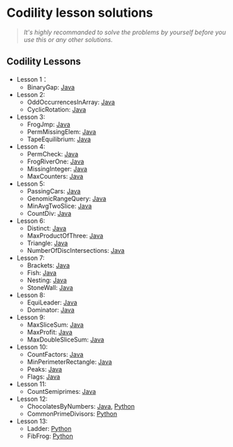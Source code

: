 # Codility lesson solutions

>*It's highly recommanded to solve the problems by yourself before you use this or any other solutions.*

## Codility Lessons

- Lesson 1：
    - BinaryGap: [Java](./Java/lesson%2001/BinaryGap.java)
- Lesson 2:
    - OddOccurrencesInArray: [Java](./Java/lesson%2002/OddOccurrencesInArray.java)
    - CyclicRotation: [Java](./Java/lesson%2002/CyclicRotation.java)
- Lesson 3:
    - FrogJmp: [Java](./Java/lesson%2003/FrogJmp.java)
    - PermMissingElem: [Java](./Java/lesson%2003/PermMissingElem.java)
    - TapeEquilibrium: [Java](./Java/lesson%2003/TapeEquilibrium.java)
- Lesson 4:
    - PermCheck: [Java](./Java/lesson%2004/PermCheck.java)
    - FrogRiverOne: [Java](./Java/lesson%2004/FrogRiverOne.java)
    - MissingInteger: [Java](./Java/lesson%2004/MissingInteger.java)
    - MaxCounters: [Java](./Java/lesson%2004/MaxCounters.java)
- Lesson 5:
    - PassingCars: [Java](./Java/lesson%2005/PassingCars.java)
    - GenomicRangeQuery: [Java](./Java/lesson%2005/GenomicRangeQuery.java)
    - MinAvgTwoSlice: [Java](./Java/lesson%2005/MinAvgTwoSlice.java)
    - CountDiv: [Java](./Java/lesson%2005/CountDiv.java)
- Lesson 6:
    - Distinct: [Java](./Java/lesson%2006/Distinct.java)
    - MaxProductOfThree: [Java](./Java/lesson%2006/MaxProductOfThree.java)
    - Triangle: [Java](./Java/lesson%2006/Triangle.java)
    - NumberOfDiscIntersections: [Java](./Java/lesson%2006/NumberOfDiscIntersections.java)
- Lesson 7:
    - Brackets: [Java](./Java/lesson%2007/Brackets.java)
    - Fish: [Java](./Java/lesson%2007/Fish.java)
    - Nesting: [Java](./Java/lesson%2007/Nesting.java)
    - StoneWall: [Java](./Java/lesson%2007/StoneWall.java)
- Lesson 8:
    - EquiLeader: [Java](./Java/lesson%2008/EquiLeader.java)
    - Dominator: [Java](./Java/lesson%2008/Dominator.java)
- Lesson 9:
    - MaxSliceSum: [Java](./Java/lesson%2009/MaxSliceSum.java)
    - MaxProfit: [Java](./Java/lesson%2009/MaxProfit.java)
    - MaxDoubleSliceSum: [Java](./Java/lesson%2009/MaxDoubleSliceSum.java)
- Lesson 10:
    - CountFactors: [Java](./Java/lesson%2010/CountFactors.java)
    - MinPerimeterRectangle: [Java](./Java/lesson%2010/MinPerimeterRectangle.java)
    - Peaks: [Java](./Java/lesson%2010/Peaks.java)
    - Flags: [Java](./Java/lesson%2010/Flags.java)
- Lesson 11:
    - CountSemiprimes: [Java](./Java/lesson%2011/CountSemiprimes.java)
- Lesson 12:
    - ChocolatesByNumbers: [Java](./Java/lesson%2012/ChocolatesByNumbers.java), [Python](./Python/lesson%2012/ChocolatesByNumbers.py)
    - CommonPrimeDivisors: [Python](./Python/lesson%2012/CommonPrimeDivisors.py)
- Lesson 13:
    - Ladder: [Python](./Python/lesson%2013/Ladder.py)
    - FibFrog: [Python](./Python/lesson%2013/FibFrog.py)